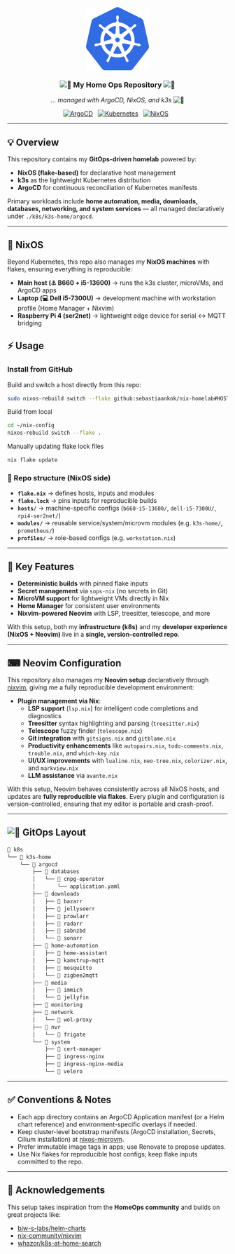 <div align="center">

<img src="https://raw.githubusercontent.com/kubernetes/kubernetes/master/logo/logo.png" align="center" width="144px" height="144px"/>

### <img src="https://fonts.gstatic.com/s/e/notoemoji/latest/1f680/512.gif" alt="🚀" width="16" height="16"> My Home Ops Repository <img src="https://fonts.gstatic.com/s/e/notoemoji/latest/1f6a7/512.gif" alt="🚧" width="16" height="16">

_... managed with ArgoCD, NixOS, and k3s_ <img src="https://fonts.gstatic.com/s/e/notoemoji/latest/1f916/512.gif" alt="🤖" width="16" height="16">

</div>

<div align="center">

[![ArgoCD](https://img.shields.io/badge/GitOps-ArgoCD-blue?logo=argo&logoColor=white&style=for-the-badge)](https://argo-cd.readthedocs.io)&nbsp;&nbsp;
[![Kubernetes](https://img.shields.io/badge/Kubernetes-k3s-blue?logo=kubernetes&logoColor=white&style=for-the-badge)](https://k3s.io)&nbsp;&nbsp;
[![NixOS](https://img.shields.io/badge/OS-NixOS-blue?logo=nixos&logoColor=white&style=for-the-badge)](https://nixos.org)&nbsp;&nbsp;

</div>

---

## 💡 Overview

This repository contains my **GitOps-driven homelab** powered by:

- **NixOS (flake-based)** for declarative host management
- **k3s** as the lightweight Kubernetes distribution
- **ArgoCD** for continuous reconciliation of Kubernetes manifests

Primary workloads include **home automation, media, downloads, databases, networking, and system services** — all managed declaratively under `./k8s/k3s-home/argocd`.

---

## 🐧 NixOS

Beyond Kubernetes, this repo also manages my **NixOS machines** with flakes, ensuring everything is reproducible:

- **Main host (⚓ B660 + i5-13600)** → runs the k3s cluster, microVMs, and ArgoCD apps
- **Laptop (💻 Dell i5-7300U)** → development machine with workstation profile (Home Manager + Nixvim)
- **Raspberry Pi 4 (ser2net)** → lightweight edge device for serial ↔ MQTT bridging

## ⚡ Usage

### Install from GitHub
Build and switch a host directly from this repo:
```bash
sudo nixos-rebuild switch --flake github:sebastiaankok/nix-homelab#HOSTNAME
```

Build from local
```bash
cd ~/nix-config
nixos-rebuild switch --flake .
```

Manually updating flake lock files
```bash
nix flake update
```

### 📂 Repo structure (NixOS side)

- **`flake.nix`** → defines hosts, inputs and modules
- **`flake.lock`** → pins inputs for reproducible builds
- **`hosts/`** → machine-specific configs (`b660-i5-13600/`, `dell-i5-7300U/`, `rpi4-ser2net/`)
- **`modules/`** → reusable service/system/microvm modules (e.g. `k3s-home/`, `prometheus/`)
- **`profiles/`** → role-based configs (e.g. `workstation.nix`)

---

## 🔑 Key Features

- **Deterministic builds** with pinned flake inputs
- **Secret management** via `sops-nix` (no secrets in Git)
- **MicroVM support** for lightweight VMs directly in Nix
- **Home Manager** for consistent user environments
- **Nixvim-powered Neovim** with LSP, treesitter, telescope, and more

With this setup, both my **infrastructure (k8s)** and my **developer experience (NixOS + Neovim)** live in a **single, version-controlled repo**.

---

## ⌨ Neovim Configuration

This repository also manages my **Neovim setup** declaratively through [nixvim](https://github.com/nix-community/nixvim), giving me a fully reproducible development environment:

- **Plugin management via Nix**:
  - **LSP support** (`lsp.nix`) for intelligent code completions and diagnostics
  - **Treesitter** syntax highlighting and parsing (`treesitter.nix`)
  - **Telescope** fuzzy finder (`telescope.nix`)
  - **Git integration** with `gitsigns.nix` and `gitblame.nix`
  - **Productivity enhancements** like `autopairs.nix`, `todo-comments.nix`, `trouble.nix`, and `which-key.nix`
  - **UI/UX improvements** with `lualine.nix`, `neo-tree.nix`, `colorizer.nix`, and `markview.nix`
  - **LLM assistance** via `avante.nix`

With this setup, Neovim behaves consistently across all NixOS hosts, and updates are **fully reproducible via flakes**. Every plugin and configuration is version-controlled, ensuring that my editor is portable and crash-proof.

---

## <img src="https://fonts.gstatic.com/s/e/notoemoji/latest/1f331/512.gif" alt="📜" width="20" height="20"> GitOps Layout

```sh
📁 k8s
└── 📁 k3s-home
    └── 📁 argocd
        ├── 📁 databases
        │   └── 📁 cnpg-operator
        │       └── application.yaml
        ├── 📁 downloads
        │   ├── 📁 bazarr
        │   ├── 📁 jellyseerr
        │   ├── 📁 prowlarr
        │   ├── 📁 radarr
        │   ├── 📁 sabnzbd
        │   └── 📁 sonarr
        ├── 📁 home-automation
        │   ├── 📁 home-assistant
        │   ├── 📁 kamstrup-mqtt
        │   ├── 📁 mosquitto
        │   └── 📁 zigbee2mqtt
        ├── 📁 media
        │   ├── 📁 immich
        │   └── 📁 jellyfin
        ├── 📁 monitoring
        ├── 📁 network
        │   └── 📁 wol-proxy
        ├── 📁 nvr
        │   └── 📁 frigate
        └── 📁 system
            ├── 📁 cert-manager
            ├── 📁 ingress-nginx
            ├── 📁 ingress-nginx-media
            └── 📁 velero
```

---

## ✅ Conventions & Notes

- Each app directory contains an ArgoCD Application manifest (or a Helm chart reference) and environment-specific overlays if needed.
- Keep cluster-level bootstrap manifests (ArgoCD installation, Secrets, Cilium installation) at [nixos-microvm](https://github.com/sebastiaankok/home-ops/tree/main/modules/virtual/k3s-home).
- Prefer immutable image tags in apps; use Renovate to propose updates.
- Use Nix flakes for reproducible host configs; keep flake inputs committed to the repo.

---

## 🙏 Acknowledgements

This setup takes inspiration from the **HomeOps community** and builds on great projects like:
- [bjw-s-labs/helm-charts](https://github.com/bjw-s-labs/helm-charts)
- [nix-community/nixvim](https://github.com/nix-community/nixvim)
- [whazor/k8s-at-home-search](https://github.com/whazor/k8s-at-home-search)
